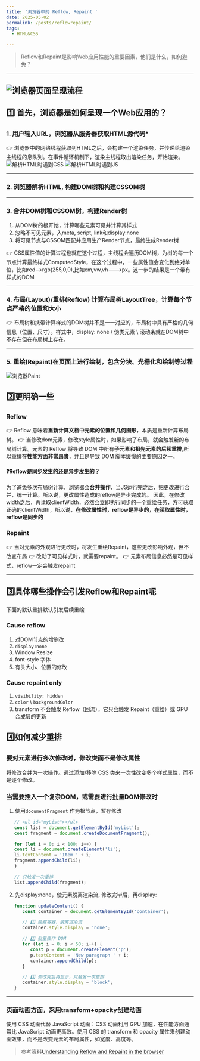 ```yaml
---
title: '浏览器中的 Reflow, Repaint '
date: 2025-05-02
permalink: /posts/reflowrepaint/
tags:
  - HTML&CSS

---
```

> Reflow和Repaint是影响Web应用性能的重要因素，他们是什么，如何避免？


----


![浏览器页面呈现流程](/images/post-assets/edgeshow.png)
---

## 1️⃣ 首先，浏览器是如何呈现一个Web应用的？

### 1. 用户输入URL，浏览器从服务器获取HTML源代码*
  
   👉 浏览器中的网络线程获取到HTML之后，会构建一个渲染任务，并传递给渲染主线程的息队列。在事件循环机制下，渲染主线程取出渲染任务，开始渲染。  
  ![解析HTML时遇到CSS](/images/post-assets/findcss.png)
  ![解析HTML时遇到JS](/images/post-assets/findjs.png)
   
---
### 2. 浏览器解析HTML,  构建DOM树和构建CSSOM树

---
### 3. 合并DOM树和CSSOM树，构建Render树
   1. 从DOM树的根开始，计算哪些元素可见并计算其样式  
   2. 忽略不可见元素，入meta, script, link和display:none  
   3. 将可见节点与CSSOM匹配并应用生产Render节点，最终生成Render树  
   
   👉 CSS属性值的计算过程也就在这个过程，主线程会遍历DOM树，为树的每一个节点计算最终样式ComputedStyle，在这个过程中，一些属性值会变化到绝对单位，比如red-->rgb(255,0,0),比如em,vw,vh--->px。这一步的结果是一个带有样式的DOM

---
### 4. 布局(**Layout**)/重排(**Reflow**) 计算布局树LayoutTree，计算每个节点严格的位置和大小

   👉 布局树和携带计算样式的DOM树并不是一一对应的，布局树中具有严格的几何信息（位置、尺寸）。样式中，display: none \ 伪类元素 \ 滚动条就在DOM树中不存在但在布局树上存在。

---
### 5. 重绘(**Repaint**)在页面上进行绘制，包含分块、光栅化和绘制等过程

   ![浏览器Paint](/images/post-assets/edgedraw.png)



## 2️⃣更明确一些

### Reflow
👉 Reflow 意味着**重新计算文档中元素的位置和几何图形**，本质是重新计算布局树。
👉 当修改dom元素，修改style属性时，如果影响了布局，就会触发新的布局树计算。元素的 Reflow 将导致 DOM 中所有**子元素和祖先元素的后续重排**,所以重排在**性能方面非常昂贵**，并且是导致 DOM 脚本缓慢的主要原因之一。


#### ❓Reflow是同步发生的还是异步发生的？
为了避免多次布局树计算，浏览器会**合并操作**，当JS运行完之后，把更改进行合并，统一计算。所以说，更改属性造成的reflow是异步完成的。
因此，在修改width之后，再读取clientWidth，必然会立即执行同步的一个重绘任务，方可获取正确的clientWidth，所以说，**在修改属性时，reflow是异步的，在读取属性时，reflow是同步的**


### Repaint
👉 当对元素的外观进行更改时，将发生重绘Repaint，这些更改影响外观，但不改变布局
👉 改动了可见样式时，就需要repaint。
👉 元素布局信息必然是可见样式，reflow一定会触发repaint

---

## 3️⃣具体哪些操作会引发Reflow和Repaint呢
下面的默认重排默认引发后续重绘   

### Cause reflow
1. 对DOM节点的增删改 
2. `display:none`
3. Window Resize
4. font-style 字体
5. 有关大小、位置的修改

### Cause repaint only
1. `visibility: hidden`
2. `color` \ `backgroundColor` 
3. transform 不会触发 Reflow（回流），它只会触发 Repaint（重绘）或 GPU 合成层的更新


## 4️⃣如何减少重排

### 要对元素进行多次修改时，修改类而不是修改属性
将修改合并为一次操作。通过添加/移除 CSS 类来一次性改变多个样式属性，而不是逐个修改。

### 当需要插入一个复杂DOM，或需要进行批量DOM修改时
   1. 使用`documentFragment` 作为根节点，暂存修改
   ```js
      // <ul id="myList"></ul>
      const list = document.getElementById('myList');
      const fragment = document.createDocumentFragment();

      for (let i = 0; i < 100; i++) {
      const li = document.createElement('li');
      li.textContent = 'Item ' + i;
      fragment.appendChild(li);
      }

      // 只触发一次重排
      list.appendChild(fragment);
   ```

   2. 先display:none，使元素脱离渲染流, 修改完毕后，再display:
   ```js
      function updateContent() {
         const container = document.getElementById('container');

         // 1️⃣ 隐藏容器，脱离渲染流
         container.style.display = 'none';

         // 2️⃣ 批量操作 DOM
         for (let i = 0; i < 50; i++) {
            const p = document.createElement('p');
            p.textContent = 'New paragraph ' + i;
            container.appendChild(p);
         }

         // 3️⃣ 修改完后再显示，只触发一次重排
         container.style.display = 'block';
      }
   ```
---

### 页面动画方面，采用transform+opacity创建动画
使用 CSS 动画代替 JavaScript 动画：CSS 动画利用 GPU 加速，在性能方面通常比 JavaScript 动画更高效。使用 CSS 的 transform 和 opacity 属性来创建动画效果，而不是改变元素的布局属性，如宽度、高度等。




> 参考资料[Understanding Reflow and Repaint in the browser](/images/post-assets/https://dev.to/gopal1996/understanding-reflow-and-repaint-in-the-browser-1jbg)

